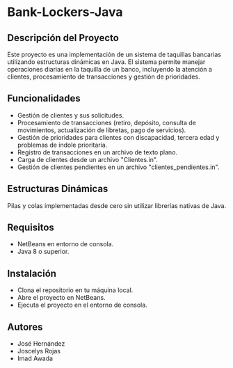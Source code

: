 # Bank-Lockers-Java

## Descripción del Proyecto

Este proyecto es una implementación de un sistema de taquillas bancarias utilizando estructuras dinámicas en Java. El sistema permite manejar operaciones diarias en la taquilla de un banco, incluyendo la atención a clientes, procesamiento de transacciones y gestión de prioridades.

## Funcionalidades

- Gestión de clientes y sus solicitudes.
- Procesamiento de transacciones (retiro, depósito, consulta de movimientos, actualización de libretas, pago de servicios).
- Gestión de prioridades para clientes con discapacidad, tercera edad y problemas de índole prioritaria.
- Registro de transacciones en un archivo de texto plano.
- Carga de clientes desde un archivo "Clientes.in".
- Gestión de clientes pendientes en un archivo "clientes_pendientes.in".

## Estructuras Dinámicas

Pilas y colas implementadas desde cero sin utilizar librerías nativas de Java.

## Requisitos

- NetBeans en entorno de consola.
- Java 8 o superior.

## Instalación

- Clona el repositorio en tu máquina local.
- Abre el proyecto en NetBeans.
- Ejecuta el proyecto en el entorno de consola.

## Autores

- José Hernández
- Joscelys Rojas
- Imad Awada
